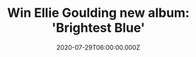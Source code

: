 ---
campaign-uuid: "c-3cafb5e0-bea3-4799-a086-d1eabb88937e"
type: "Competition"
category: "Music"
date: "2020-07-29T06:00:00.000Z"
end-date: "2020-09-29T23:59:00.000Z"
disable-form: false
is_promoted: false
has_entry_page: true
title: "Win Ellie Goulding new album: 'Brightest Blue'"
competition-description: "<p>She's BACK! We have on our hands the fourth studio album\
  \ by the British singer & songwriter Ellie Goulding 'Brightest Blue'. Her most emotional\
  \ and deep album to date. 'Start', 'Power', 'Woman'... are some of her brand new\
  \ tunes you could enjoy in her record. We are giving away a copy of Ellie's album\
  \ to one lucky member. Maybe it's you?</p>\n<p>Click below for a chance to win.</p>\n"
hero-header: "Win Ellie Goulding new album: 'Brightest Blue'"
terms-confirmation: "N/A"
banner-img: "https://assets.expresslyapp.com/asset-698d41ee-ad49-48bc-9dc5-c5b725e14ca3.jpg"
logo-left-href: "aaa.nme.com"
logo-left-image: "https://assets.expresslyapp.com/asset-56f71f26-2394-45a2-b92b-3918aaa13805.jpg"
logo-left-title: "NME AAA"
bg-image-hero: "https://assets.expresslyapp.com/asset-be8896bc-db99-4dff-9581-1118060c4854.jpg"
bg-image-first: "https://assets.expresslyapp.com/asset-1fcbd001-bde4-492b-af52-e409b8348107.jpg"
section1-content: "<p>Calling all Ellie Goulding fans! 'Brightest Blue' is Ellie Goulding\
  \ fourth and brand new record you should not miss. That's why we are giving one\
  \ copy of her album away to one lucky NME AAA member to win.</p>\n<p>'Brightest\
  \ Blue' is her most emotional and deep album to date. Think no more and get ready\
  \ to discover it yourself now. Click below for a chance to win.</p>\n"
entry-title: "Win Ellie Goulding new album: 'Brightest Blue'"
entry-content: "<p>Enter the draw to win Ellie Goulding new album: 'Brightest Blue'\
  \ by completing the form below before 23:59 on the 29th of September 2020.</p>\n"
has-winner: false
prize-description: "Ellie Goulding new album: 'Brightest Blue'"
special-conditions: "Multiple entries are allowed up to one every day."
country-restrictions:
- "GB"
---